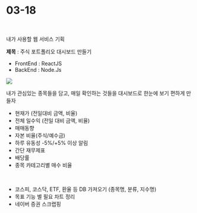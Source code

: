 # 03-18

<br>

내가 사용할 웹 서비스 기획

**제목** : 주식 포트폴리오 대시보드 만들기

- FrontEnd : ReactJS
- BackEnd : Node.Js

<img src="https://img1.daumcdn.net/thumb/R800x0/?scode=mtistory2&fname=https%3A%2F%2Fblog.kakaocdn.net%2Fdn%2FbuuDsA%2FbtqAmsm5BZK%2FuaYVINKcPWBKWGrbEm0Fek%2Fimg.png">

내가 관심있는 종목들을 담고, 매일 확인하는 것들을 대시보드로 한눈에 보기 편하게 만들자

- 현재가 (전일대비 금액, 비율)
- 전체 일수익 (전일 대비 금액, 비율)
- 매매동향
- 자본 비율(주식/예수금)
- 하루 유동성 -5%/+5% 이상 알림
- 간단 재무제표
- 배당률
- 종목 카테고리별 매수 비율

<br>

- 코스피, 코스닥, ETF, 환율 등 DB 가져오기 (종목명, 분류, 지수명)
- 목표 기능 별 필요 차트 정리
- 네이버 증권 스크랩핑

